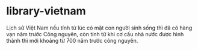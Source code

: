 # library-vietnam

Lịch sử Việt Nam nếu tính từ lúc có mặt con người sinh sống thì đã có hàng vạn năm trước Công nguyên, còn tính từ khi cơ cấu nhà nước được hình thành thì mới khoảng từ 700 năm trước công nguyên.

